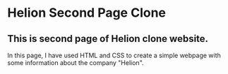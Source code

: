 # Helion Second Page Clone
## This is second page of Helion clone website.
In this page, I  have used HTML and CSS to create a simple webpage with some information about the company "Helion".
